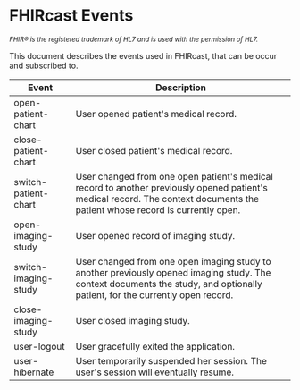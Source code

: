 # FHIRcast Events

<small>*FHIR&reg; is the registered trademark of HL7 and is used with the permission of HL7.*</small>

This document describes the events used in FHIRcast, that can be occur and subscribed to. 

Event               |Description
--------------------|---
open-patient-chart  |User opened patient's medical record.
close-patient-chart |User closed patient's medical record.
switch-patient-chart|User changed from one open patient's medical record to another previously opened patient's medical record. The context documents the patient whose record is currently open.
open-imaging-study  |User opened record of imaging study.
switch-imaging-study|User changed from one open imaging study to another previously opened imaging study. The context documents the study, and optionally patient, for the currently open record.
close-imaging-study |User closed imaging study.
user-logout         |User gracefully exited the application.
user-hibernate      |User temporarily suspended her session. The user's session will eventually resume.
